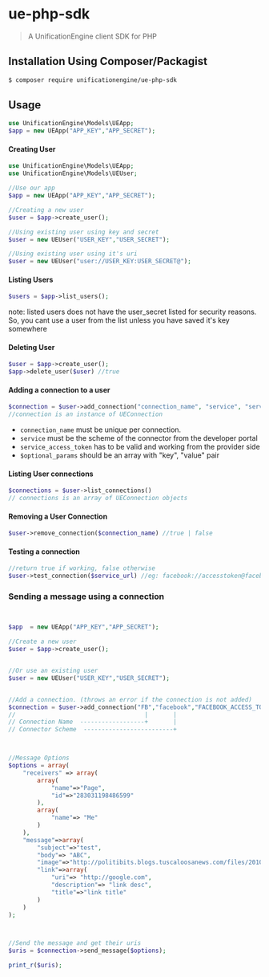 # ue-php-sdk 
> A UnificationEngine client SDK for PHP

## Installation Using Composer/Packagist

```sh
$ composer require unificationengine/ue-php-sdk
```

## Usage

```php
use UnificationEngine\Models\UEApp;
$app = new UEApp("APP_KEY","APP_SECRET");
```

#### Creating User
```php
use UnificationEngine\Models\UEApp;
use UnificationEngine\Models\UEUser;

//Use our app
$app = new UEApp("APP_KEY","APP_SECRET");

//Creating a new user
$user = $app->create_user();

//Using existing user using key and secret
$user = new UEUser("USER_KEY","USER_SECRET");

//Using existing user using it's uri
$user = new UEUser("user://USER_KEY:USER_SECRET@");


```

#### Listing Users
```php
$users = $app->list_users();
```
note: listed users does not have the user_secret listed for security reasons. So, you cant use a user from the list unless you have saved it's key somewhere

#### Deleting User
```php
$user = $app->create_user();
$app->delete_user($user) //true
```

#### Adding a connection to a user
```php
$connection = $user->add_connection("connection_name", "service", "service_access_token", $optional_params);
//connection is an instance of UEConnection
```

- `connection_name` must be unique per connection.
- `service` must be the scheme of the connector from the developer portal
- `service_access_token` has to be valid and working from the provider side
- `$optional_params` should be an array with "key", "value" pair


#### Listing User connections
```php
$connections = $user->list_connections()
// connections is an array of UEConnection objects
```
#### Removing a User Connection
```php
$user->remove_connection($connection_name) //true | false
```

#### Testing a connection
```php
//return true if working, false otherwise
$user->test_connection($service_url) //eg: facebook://accesstoken@facebook.com
```

### Sending a message using a connection
```php


$app  = new UEApp("APP_KEY","APP_SECRET");

//Create a new user
$user = $app->create_user();


//Or use an existing user
$user = new UEUser("USER_KEY","USER_SECRET");


//Add a connection. (throws an error if the connection is not added)
$connection = $user->add_connection("FB","facebook","FACEBOOK_ACCESS_TOKEN");
//                                    |       |
// Connection Name  ------------------+       |
// Connector Scheme  -------------------------+



//Message Options
$options = array(
    "receivers" => array(
        array(
            "name"=>"Page",
            "id"=>"283031198486599"
        ),
        array(
            "name"=> "Me"
        )
    ),
    "message"=>array(
        "subject"=>"test",
        "body"=> "ABC",
        "image"=>"http://politibits.blogs.tuscaloosanews.com/files/2010/07/sanford_big_dummy_navy_shirt.jpg",
        "link"=>array(
            "uri"=> "http://google.com",
            "description"=> "link desc",
            "title"=>"link title"
        )
    )
);



//Send the message and get their uris
$uris = $connection->send_message($options);

print_r($uris);
